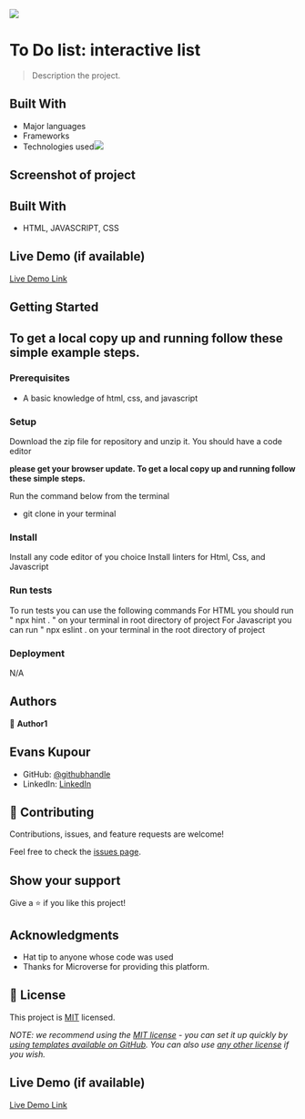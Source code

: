 ![](https://img.shields.io/badge/Microverse-blueviolet)

# To Do list: interactive list

> Description the project.


## Built With

- Major languages
- Frameworks
- Technologies used![](https://img.shields.io/badge/Microverse-blueviolet)


## Screenshot of project


## Built With

- HTML, JAVASCRIPT, CSS

## Live Demo (if available)

[Live Demo Link](https://)


## Getting Started

## To get a local copy up and running follow these simple example steps.

### Prerequisites

* A basic knowledge of html, css, and javascript

### Setup

Download the zip file for repository and unzip it.
You should have a code editor

**please get your browser update. To get a local copy up and running follow these simple steps.**

Run the command below from the terminal

- git clone in your terminal

### Install

Install any code editor of you choice
Install linters for Html, Css, and Javascript

### Run tests

To run tests you can use the following commands
For HTML you should run " npx hint . " on your terminal in root directory of project
For Javascript you can run " npx eslint . on your terminal in the root directory of project

### Deployment

N/A

## Authors

👤 **Author1**
## Evans Kupour

- GitHub: [@githubhandle](https://github.com/doheera-kosi)
- LinkedIn: [LinkedIn](https://www.linkedin.com/in/evans-kupour-1879421a3/)


## 🤝 Contributing

Contributions, issues, and feature requests are welcome!

Feel free to check the [issues page](../../issues/).

## Show your support

Give a ⭐️ if you like this project!

## Acknowledgments

- Hat tip to anyone whose code was used
- Thanks for Microverse for providing this platform.

## 📝 License

This project is [MIT](./LICENSE) licensed.

_NOTE: we recommend using the [MIT license](https://choosealicense.com/licenses/mit/) - you can set it up quickly by [using templates available on GitHub](https://docs.github.com/en/communities/setting-up-your-project-for-healthy-contributions/adding-a-license-to-a-repository). You can also use [any other license](https://choosealicense.com/licenses/) if you wish._

## Live Demo (if available)

[Live Demo Link](https://livedemo.com)
